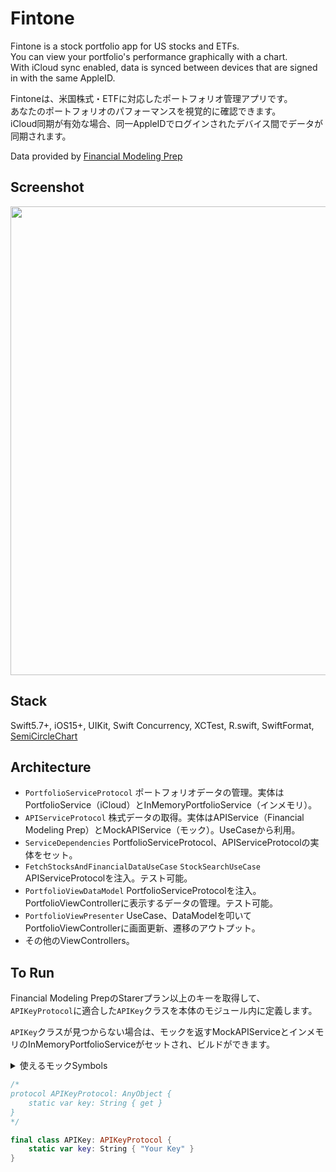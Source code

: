 # Fintone

Fintone is a stock portfolio app for US stocks and ETFs.  
You can view your portfolio's performance graphically with a chart.  
With iCloud sync enabled, data is synced between devices that are signed in with the same AppleID.  

Fintoneは、米国株式・ETFに対応したポートフォリオ管理アプリです。  
あなたのポートフォリオのパフォーマンスを視覚的に確認できます。  
iCloud同期が有効な場合、同一AppleIDでログインされたデバイス間でデータが同期されます。

Data provided by [Financial Modeling Prep](https://financialmodelingprep.com/developer/docs/)

## Screenshot
<img src="https://user-images.githubusercontent.com/114917347/232789578-e25b9616-6bd5-4eb9-8883-c94f0fa34f11.png" width="750">

## Stack
Swift5.7+, iOS15+, UIKit, Swift Concurrency, XCTest, R.swift, SwiftFormat, [SemiCircleChart](https://github.com/skw398/SemiCircleChart)

## Architecture
- `PortfolioServiceProtocol` ポートフォリオデータの管理。実体はPortfolioService（iCloud）とInMemoryPortfolioService（インメモリ）。
- `APIServiceProtocol` 株式データの取得。実体はAPIService（Financial Modeling Prep）とMockAPIService（モック）。UseCaseから利用。
- `ServiceDependencies` PortfolioServiceProtocol、APIServiceProtocolの実体をセット。
- `FetchStocksAndFinancialDataUseCase` `StockSearchUseCase` APIServiceProtocolを注入。テスト可能。
- `PortfolioViewDataModel` PortfolioServiceProtocolを注入。PortfolioViewControllerに表示するデータの管理。テスト可能。
- `PortfolioViewPresenter` UseCase、DataModelを叩いてPortfolioViewControllerに画面更新、遷移のアウトプット。
- その他のViewControllers。

## To Run

Financial Modeling PrepのStarerプラン以上のキーを取得して、`APIKeyProtocol`に適合した`APIKey`クラスを本体のモジュール内に定義します。

`APIKey`クラスが見つからない場合は、モックを返すMockAPIServiceとインメモリのInMemoryPortfolioServiceがセットされ、ビルドができます。

<details>
  <summary>使えるモックSymbols</summary>
  
```swift
    static let availableSymbols = [
        "AAPL": "アップル",
        "AMZN": "アマゾン",
        "GOOG": "グーグル",
        "MSFT": "マイクロソフト",
        "META": "メタ",
        "WMT": "ウォルマート",
        "TSLA": "テスラ",
        "KO": "コカコーラ",
        "SBUX": "スターバックス",
        "COST": "コストコ",
        "PYPL": "ペイパル",
        "NIKE": "ナイキ",
        "NVDA": "エヌヴィディア",
        "ADBE": "アドビ",
        "INTC": "インテル",
        "DIS": "ディズニー",
        "MCD": "マクドナルド",
        "CSCO": "シスコシステムズ",
        "AXP": "アメリカンエキスプレス",
        "PEP": "ペプシコ",
        "BA": "ボーイング",
        "GS": "ゴールドマンサックス",
        "JNJ": "ジョンソンエンドジョンソン",
        "GM": "ゼネラルモーターズ",
        "HPE": "ヒューレットパッカード",
        "NFLX": "ネットフリックス",
        "MA": "マスターカード",
        "V": "ビザ",
        "JPM": "ジェイピーモルガン",
        "BRK-A": "バークシャーA株",
        "BRK-B": "バークシャーB株",
    ]

    static let availableETFs = ["SPY", "QQQ", "VTI", "ARKK", "ARKG", "VOO", "VWO", "IWM", "EEM", "VNQ"]
```
</details>

```swift
/*
protocol APIKeyProtocol: AnyObject {
    static var key: String { get }
}
*/

final class APIKey: APIKeyProtocol {
    static var key: String { "Your Key" }
}
```
